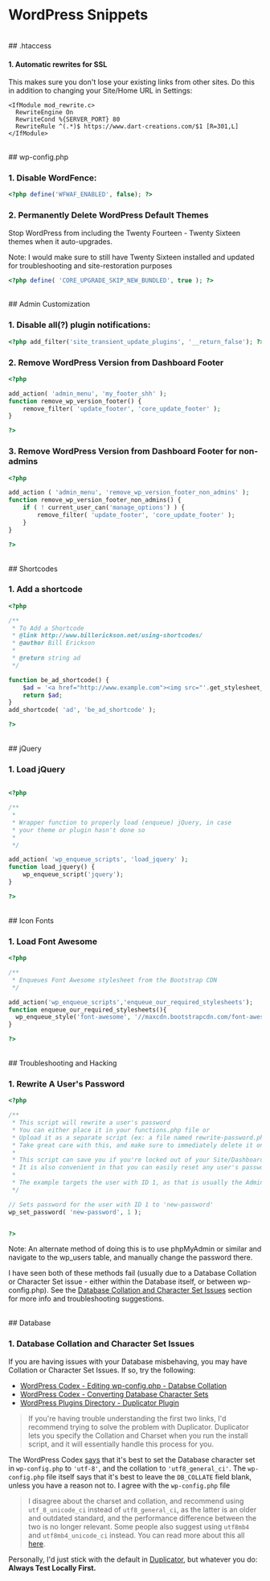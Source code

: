 # WordPress Snippets

<br />
## .htaccess  

#### 1. Automatic rewrites for SSL 

This makes sure you don't lose your existing links from other sites. Do this 
in addition to changing your Site/Home URL in Settings:

```apacheconf
<IfModule mod_rewrite.c>
  RewriteEngine On
  RewriteCond %{SERVER_PORT} 80 
  RewriteRule ^(.*)$ https://www.dart-creations.com/$1 [R=301,L]
</IfModule>
```

<br />
## wp-config.php

### 1. Disable WordFence:
```php
<?php define('WFWAF_ENABLED', false); ?>
```

### 2. Permanently Delete WordPress Default Themes

Stop WordPress from including the Twenty Fourteen - Twenty Sixteen themes when 
it auto-upgrades. 

Note: I would make sure to still have Twenty Sixteen installed and updated for 
troubleshooting and site-restoration purposes

```php
<?php define( 'CORE_UPGRADE_SKIP_NEW_BUNDLED', true ); ?>
```

<br />
## Admin Customization

### 1. Disable all(?) plugin notifications:
```php 
<?php add_filter('site_transient_update_plugins', '__return_false'); ?> 
```

### 2. Remove WordPress Version from Dashboard Footer
```php
<?php 

add_action( 'admin_menu', 'my_footer_shh' );
function remove_wp_version_footer() {
    remove_filter( 'update_footer', 'core_update_footer' ); 
}

?>
```

### 3. Remove WordPress Version from Dashboard Footer for non-admins

```php
<?php

add_action ( 'admin_menu', 'remove_wp_version_footer_non_admins' );
function remove_wp_version_footer_non_admins() {
    if ( ! current_user_can('manage_options') ) {
        remove_filter( 'update_footer', 'core_update_footer' );
    }
}

?>
```


<br />
## Shortcodes

### 1. Add a shortcode

```php
<?php

/**
 * To Add a Shortcode
 * @link http://www.billerickson.net/using-shortcodes/
 * @author Bill Erickson
 *
 * @return string ad
 */

function be_ad_shortcode() {
    $ad = '<a href="http://www.example.com"><img src="'.get_stylesheet_directory_uri().'/images/ad.jpg" /></a>';
    return $ad;
}
add_shortcode( 'ad', 'be_ad_shortcode' ); 

?>
```

<br />
## jQuery

### 1. Load jQuery

```php

<?php

/**
 * 
 * Wrapper function to properly load (enqueue) jQuery, in case 
 * your theme or plugin hasn't done so 
 *
 */

add_action( 'wp_enqueue_scripts', 'load_jquery' );
function load_jquery() {
    wp_enqueue_script('jquery');
} 

?>
```

<br />
## Icon Fonts

### 1. Load Font Awesome

```php
<?php 

/**
 * Enqueues Font Awesome stylesheet from the Bootstrap CDN
 */

add_action('wp_enqueue_scripts','enqueue_our_required_stylesheets');
function enqueue_our_required_stylesheets(){
  wp_enqueue_style('font-awesome', '//maxcdn.bootstrapcdn.com/font-awesome/4.3.0/css/font-awesome.min.css'); 
}

?>
```


<br />
## Troubleshooting and Hacking

### 1. Rewrite A User's Password

```php
<?php

/**
 * This script will rewrite a user's password
 * You can either place it in your functions.php file or
 * Upload it as a separate script (ex: a file named rewrite-password.php)
 * Take great care with this, and make sure to immediately delete it once the issue is taken care of
 * 
 * This script can save you if you're locked out of your Site/Dashboard
 * It is also convenient in that you can easily reset any user's password for security purposes 
 * 
 * The example targets the user with ID 1, as that is usually the Admin account
 */

// Sets password for the user with ID 1 to 'new-password'
wp_set_password( 'new-password', 1 );


?>
```

Note: An alternate method of doing this is to use phpMyAdmin or similar and navigate to the wp_users table, and manually change the password there.

I have seen both of these methods fail (usually due to a Database Collation or Character Set issue - either within the Database itself, or between wp-config.php). See the [Database Collation and Character Set Issues](#1-database-collation-and-character-set-issues) section for more info and troubleshooting suggestions.

<br />
## Database 

### 1. Database Collation and Character Set Issues

If you are having issues with your Database misbehaving, you may have Collation or Character Set Issues. If so, try the following:

* [WordPress Codex - Editing wp-config.php - Databse Collation](https://codex.wordpress.org/Editing_wp-config.php#Database_collation)
* [WordPress Codex - Converting Database Character Sets](https://codex.wordpress.org/Converting_Database_Character_Sets)
* [WordPress Plugins Directory - Duplicator Plugin](https://wordpress.org/plugins/duplicator/)

> If you're having trouble understanding the first two links, I'd recommend 
trying to solve the problem with Duplicator. Duplicator lets you specify the 
Collation and Charset when you run the install script, and it will essentially 
handle this process for you.

The WordPress Codex [says](https://codex.wordpress.org/Editing_wp-config.php#Database_character_set) that it's best to set the Database character set
in `wp-config.php` to `'utf-8'`, and the collation to `'utf8_general_ci'`. 
The `wp-config.php` file itself says that it's best to leave the `DB_COLLATE` 
field blank, unless you have a reason not to. I agree with the `wp-config.php` 
file

> I disagree about the charset and collation, and recommend using 
`utf_8_unicode_ci` instead of `utf8_general_ci`, as the latter is an older and 
outdated standard, and the performance difference between the two is no longer 
relevant. Some people also suggest using `utf8mb4` and `utf8mb4_unicode_ci` 
instead. You can read more about this all [here](http://stackoverflow.com/questions/766809/whats-the-difference-between-utf8-general-ci-and-utf8-unicode-ci).

Personally, I'd just stick with the default in [Duplicator](https://wordpress.org/plugins/duplicator/), but whatever you do: **Always Test Locally First.** 

<!-- <br /> -->
<!-- ## WordPress Installations and Migrations -->
